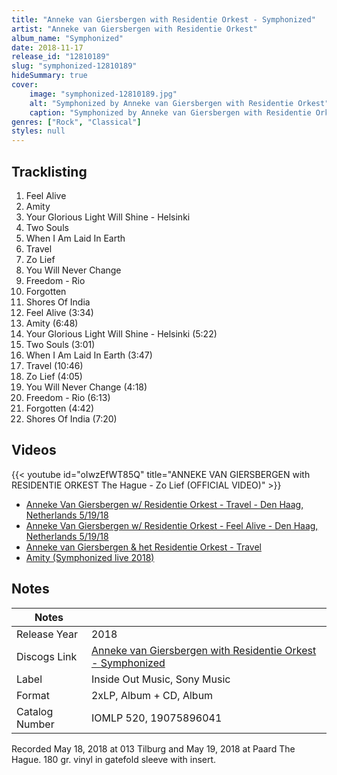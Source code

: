 ```yaml
---
title: "Anneke van Giersbergen with Residentie Orkest - Symphonized"
artist: "Anneke van Giersbergen with Residentie Orkest"
album_name: "Symphonized"
date: 2018-11-17
release_id: "12810189"
slug: "symphonized-12810189"
hideSummary: true
cover:
    image: "symphonized-12810189.jpg"
    alt: "Symphonized by Anneke van Giersbergen with Residentie Orkest"
    caption: "Symphonized by Anneke van Giersbergen with Residentie Orkest"
genres: ["Rock", "Classical"]
styles: null
---
```

## Tracklisting
1. Feel Alive
2. Amity
3. Your Glorious Light Will Shine - Helsinki
4. Two Souls
5. When I Am Laid In Earth
6. Travel
7. Zo Lief
8. You Will Never Change
9. Freedom - Rio
10. Forgotten
11. Shores Of India
12. Feel Alive (3:34)
13. Amity (6:48)
14. Your Glorious Light Will Shine - Helsinki (5:22)
15. Two Souls (3:01)
16. When I Am Laid In Earth (3:47)
17. Travel (10:46)
18. Zo Lief (4:05)
19. You Will Never Change (4:18)
20. Freedom - Rio (6:13)
21. Forgotten (4:42)
22. Shores Of India (7:20)

## Videos
{{< youtube id="oIwzEfWT85Q" title="ANNEKE VAN GIERSBERGEN with RESIDENTIE ORKEST The Hague - Zo Lief (OFFICIAL VIDEO)" >}}
- [Anneke Van Giersbergen w/ Residentie Orkest - Travel - Den Haag, Netherlands 5/19/18](https://www.youtube.com/watch?v=Q72zXeAbwQw)
- [Anneke Van Giersbergen w/ Residentie Orkest - Feel Alive - Den Haag, Netherlands 5/19/18](https://www.youtube.com/watch?v=mBmtYI8c-FY)
- [Anneke van Giersbergen & het Residentie Orkest - Travel](https://www.youtube.com/watch?v=ipTnpgJcdYM)
- [Amity (Symphonized live 2018)](https://www.youtube.com/watch?v=VSKHEUJYRus)

## Notes
| Notes          |             |
| ---------------| ----------- |
| Release Year   | 2018 |
| Discogs Link   | [Anneke van Giersbergen with Residentie Orkest - Symphonized](https://www.discogs.com/release/12810189-Anneke-van-Giersbergen-with-Residentie-Orkest-The-Hague-Symphonized) |
| Label          | Inside Out Music, Sony Music |
| Format         | 2xLP, Album + CD, Album |
| Catalog Number | IOMLP 520, 19075896041 |

Recorded May 18, 2018 at 013 Tilburg and May 19, 2018 at Paard The Hague.  180 gr. vinyl in gatefold sleeve with insert.
